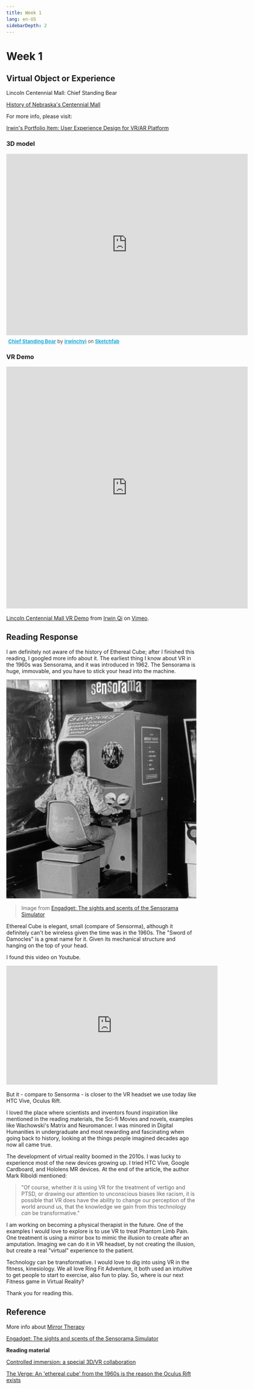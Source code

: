```yaml
---
title: Week 1
lang: en-US
sidebarDepth: 2
---
```


# Week 1

## Virtual Object or Experience

Lincoln Centennial Mall: Chief Standing Bear

[History of Nebraska's Centennial Mall](https://irwinqi.com/sites/mall/)

For more info, please visit: 

[Irwin's Portfolio Item: User Experience Design for VR/AR Platform](https://irwinqi.com/?portfolio-item=centennial-mall-photogrammetry)

### 3D model

<div class="sketchfab-embed-wrapper">
    <iframe title="A 3D model" width="640" height="480" src="https://sketchfab.com/models/238f77db2991421cb669dd57a96d50ea/embed?autostart=1&amp;preload=1&amp;ui_controls=1&amp;ui_infos=1&amp;ui_inspector=1&amp;ui_stop=1&amp;ui_watermark=1&amp;ui_watermark_link=1" frameborder="0" allow="autoplay; fullscreen; vr" mozallowfullscreen="true" webkitallowfullscreen="true"></iframe>
    <p style="font-size: 13px; font-weight: normal; margin: 5px; color: #4A4A4A;">
        <a href="https://sketchfab.com/3d-models/chief-standing-bear-238f77db2991421cb669dd57a96d50ea?utm_medium=embed&utm_source=website&utm_campaign=share-popup" target="_blank" style="font-weight: bold; color: #1CAAD9;">Chief Standing Bear</a>
        by <a href="https://sketchfab.com/irwinchyi?utm_medium=embed&utm_source=website&utm_campaign=share-popup" target="_blank" style="font-weight: bold; color: #1CAAD9;">irwinchyi</a>
        on <a href="https://sketchfab.com?utm_medium=embed&utm_source=website&utm_campaign=share-popup" target="_blank" style="font-weight: bold; color: #1CAAD9;">Sketchfab</a>
    </p>
</div>



### VR Demo

<iframe src="https://player.vimeo.com/video/407607282" width="640" height="640" frameborder="0" allow="autoplay; fullscreen" allowfullscreen></iframe>
<p><a href="https://vimeo.com/407607282">Lincoln Centennial Mall VR Demo</a> from <a href="https://vimeo.com/user66884124">Irwin Qi</a> on <a href="https://vimeo.com">Vimeo</a>.</p>



## Reading Response

I am definitely not aware of the history of Ethereal Cube; after I finished this reading, I googled more info about it. The earliest thing I know about VR in the 1960s was Sensorama, and it was introduced in 1962. The Sensorama is huge, immovable, and you have to stick your head into the machine. 

![](https://raw.githubusercontent.com/irwinchyi/imgbed/master/img/20200914220932.png)

> Image from [Engadget: The sights and scents of the Sensorama Simulator](https://www.engadget.com/2014-02-16-morton-heiligs-sensorama-simulator.html)



Ethereal Cube is elegant, small (compare of Sensorma), although it definitely can't be wireless given the time was in the 1960s. The "Sword of Damocles" is a great name for it. Given its mechanical structure and hanging on the top of your head.

I found this video on Youtube. 

<iframe width="560" height="315" src="https://www.youtube.com/embed/eVUgfUvP4uk" frameborder="0" allow="accelerometer; autoplay; clipboard-write; encrypted-media; gyroscope; picture-in-picture" allowfullscreen></iframe>

But it - compare to Sensorma - is closer to the VR headset we use today like HTC Vive, Oculus Rift. 

I loved the place where scientists and inventors found inspiration like mentioned in the reading materials, the Sci-fi Movies and novels, examples like Wachowski's Matrix and Neuromancer. I was minored in Digital Humanities in undergraduate and most rewarding and fascinating when going back to history, looking at the things people imagined decades ago now all came true. 

The development of virtual reality boomed in the 2010s. I was lucky to experience most of the new devices growing up. I tried HTC Vive, Google Cardboard, and Hololens MR devices. At the end of the article, the author Mark Riboldi mentioned: 

> "Of course, whether it is using VR for the treatment of vertigo and PTSD, or drawing our attention to unconscious biases like racism, it is possible that VR does have the ability to change our perception of the world around us, that the knowledge we gain from this technology *can* be transformative."

I am working on becoming a physical therapist in the future. One of the examples I would love to explore is to use VR to treat Phantom Limb Pain. One treatment is using a mirror box to mimic the illusion to create after an amputation. Imaging we can do it in VR headset, by not creating the illusion, but create a real "virtual" experience to the patient. 

Technology can be transformative. I would love to dig into using VR in the fitness, kinesiology. We all love Ring Fit Adventure, it both used an intuitive to get people to start to exercise, also fun to play. So, where is our next Fitness game in Virtual Reality? 

Thank you for reading this.

## Reference

More info about [Mirror Therapy](https://www.physio-pedia.com/Mirror_Therapy)

[Engadget: The sights and scents of the Sensorama Simulator](https://www.engadget.com/2014-02-16-morton-heiligs-sensorama-simulator.html)

**Reading material**

[Controlled immersion: a special 3D/VR collaboration](https://overland.org.au/previous-issues/issue-228/essay-mark-riboldi/)

[The Verge: An 'ethereal cube' from the 1960s is the reason the Oculus Rift exists](https://www.theverge.com/2015/10/8/9479129/ivan-sutherland-proto-awards-virtual-reality-speech)